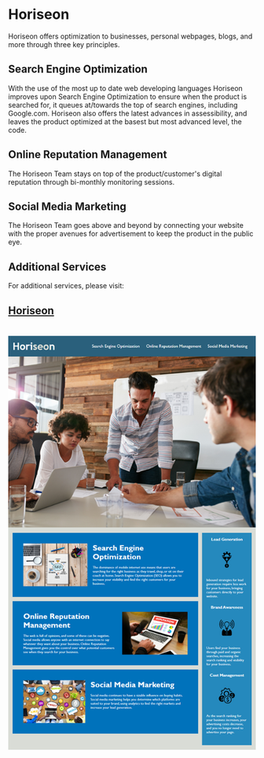 # Horiseon
Horiseon offers optimization to businesses, personal webpages, blogs, and more through three key principles.

## Search Engine Optimization
With the use of the most up to date web developing languages Horiseon improves upon Search Engine Optimization to ensure when the product is searched for, it queues at/towards the top of search engines, including Google.com.  Horiseon also offers the latest advances in assessibility, and leaves the product optimized at the basest but most advanced level, the code.

## Online Reputation Management

The Horiseon Team stays on top of the product/customer's digital reputation through bi-monthly monitoring sessions.

## Social Media Marketing

The Horiseon Team goes above and beyond by connecting your website with the proper avenues for advertisement to keep the product in the public eye.

## Additional Services

For additional services, please visit:

## [Horiseon](https://i.imgflip.com/6srl5p.jpg)

#
<img src="./assets/images/readmepic.png">
